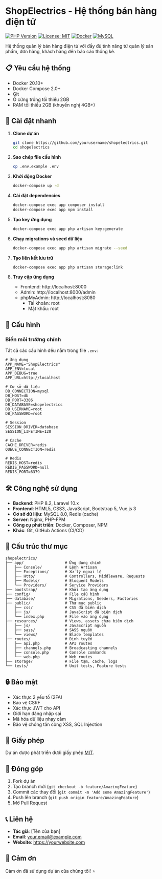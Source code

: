 # ShopElectrics - Hệ thống bán hàng điện tử

[![PHP Version](https://img.shields.io/badge/PHP-8.2%2B-8892BF.svg)](https://php.net/)
[![License: MIT](https://img.shields.io/badge/License-MIT-blue.svg)](https://opensource.org/licenses/MIT)
[![Docker](https://img.shields.io/badge/Docker-✓-blue.svg?style=flat&logo=docker)](https://www.docker.com/)
[![MySQL](https://img.shields.io/badge/MySQL-8.0-blue.svg)](https://www.mysql.com/)

Hệ thống quản lý bán hàng điện tử với đầy đủ tính năng từ quản lý sản phẩm, đơn hàng, khách hàng đến báo cáo thống kê.

## 📋 Yêu cầu hệ thống

- Docker 20.10+
- Docker Compose 2.0+
- Git
- Ổ cứng trống tối thiểu 2GB
- RAM tối thiểu 2GB (khuyến nghị 4GB+)

## 🚀 Cài đặt nhanh

1. **Clone dự án**
   ```bash
   git clone https://github.com/yourusername/shopelectrics.git
   cd shopelectrics
   ```

2. **Sao chép file cấu hình**
   ```bash
   cp .env.example .env
   ```

3. **Khởi động Docker**
   ```bash
   docker-compose up -d
   ```

4. **Cài đặt dependencies**
   ```bash
   docker-compose exec app composer install
   docker-compose exec app npm install
   ```

5. **Tạo key ứng dụng**
   ```bash
   docker-compose exec app php artisan key:generate
   ```

6. **Chạy migrations và seed dữ liệu**
   ```bash
   docker-compose exec app php artisan migrate --seed
   ```

7. **Tạo liên kết lưu trữ**
   ```bash
   docker-compose exec app php artisan storage:link
   ```

8. **Truy cập ứng dụng**
   - Frontend: http://localhost:8000
   - Admin: http://localhost:8000/admin
   - phpMyAdmin: http://localhost:8080
     - Tài khoản: root
     - Mật khẩu: root

## 🔧 Cấu hình

### Biến môi trường chính

Tất cả các cấu hình đều nằm trong file `.env`:

```env
# Ứng dụng
APP_NAME="ShopElectrics"
APP_ENV=local
APP_DEBUG=true
APP_URL=http://localhost

# Cơ sở dữ liệu
DB_CONNECTION=mysql
DB_HOST=db
DB_PORT=3306
DB_DATABASE=shopelectrics
DB_USERNAME=root
DB_PASSWORD=root

# Session
SESSION_DRIVER=database
SESSION_LIFETIME=120

# Cache
CACHE_DRIVER=redis
QUEUE_CONNECTION=redis

# Redis
REDIS_HOST=redis
REDIS_PASSWORD=null
REDIS_PORT=6379
```

## 🛠 Công nghệ sử dụng

- **Backend**: PHP 8.2, Laravel 10.x
- **Frontend**: HTML5, CSS3, JavaScript, Bootstrap 5, Vue.js 3
- **Cơ sở dữ liệu**: MySQL 8.0, Redis (cache)
- **Server**: Nginx, PHP-FPM
- **Công cụ phát triển**: Docker, Composer, NPM
- **Khác**: Git, GitHub Actions (CI/CD)

## 📂 Cấu trúc thư mục

```
shopelectrics/
├── app/                  # Ứng dụng chính
│   ├── Console/          # Lệnh Artisan
│   ├── Exceptions/       # Xử lý ngoại lệ
│   ├── Http/             # Controllers, Middleware, Requests
│   ├── Models/           # Eloquent Models
│   └── Providers/        # Service Providers
├── bootstrap/            # Khởi tạo ứng dụng
├── config/               # File cấu hình
├── database/             # Migrations, Seeders, Factories
├── public/               # Thư mục public
│   ├── css/              # CSS đã biên dịch
│   ├── js/               # JavaScript đã biên dịch
│   └── index.php         # File vào ứng dụng
├── resources/            # Views, assets chưa biên dịch
│   ├── js/               # JavaScript nguồn
│   ├── sass/             # SASS nguồn
│   └── views/            # Blade templates
├── routes/               # Định tuyến
│   ├── api.php           # API routes
│   ├── channels.php      # Broadcasting channels
│   ├── console.php       # Console commands
│   └── web.php           # Web routes
├── storage/              # File tạm, cache, logs
└── tests/                # Unit tests, Feature tests
```

## 🔒 Bảo mật

- Xác thực 2 yếu tố (2FA)
- Bảo vệ CSRF
- Xác thực JWT cho API
- Giới hạn đăng nhập sai
- Mã hóa dữ liệu nhạy cảm
- Bảo vệ chống tấn công XSS, SQL Injection

## 📄 Giấy phép

Dự án được phát triển dưới giấy phép [MIT](https://opensource.org/licenses/MIT).

## 👥 Đóng góp

1. Fork dự án
2. Tạo branch mới (`git checkout -b feature/AmazingFeature`)
3. Commit các thay đổi (`git commit -m 'Add some AmazingFeature'`)
4. Push lên branch (`git push origin feature/AmazingFeature`)
5. Mở Pull Request

## 📞 Liên hệ

- **Tác giả**: [Tên của bạn]
- **Email**: your.email@example.com
- **Website**: https://yourwebsite.com

## 🙏 Cảm ơn

Cảm ơn đã sử dụng dự án của chúng tôi! ⭐️
